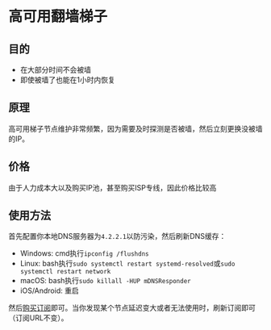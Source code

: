 # 高可用翻墙梯子

## 目的

- 在大部分时间不会被墙
- 即使被墙了也能在1小时内恢复

## 原理

高可用梯子节点维护非常频繁，因为需要及时探测是否被墙，然后立刻更换没被墙的IP。

## 价格

由于人力成本大以及购买IP池，甚至购买ISP专线，因此价格比较高

## 使用方法

首先配置你本地DNS服务器为```4.2.2.1```以防污染，然后刷新DNS缓存：

- Windows: cmd执行```ipconfig /flushdns```
- Linux: bash执行```sudo systemctl restart systemd-resolved```或```sudo systemctl restart network```
- macOS: bash执行```sudo killall -HUP mDNSResponder```
- iOS/Android: 重启

然后[购买订阅](https://myrealfree.com)即可。当你发现某个节点延迟变大或者无法使用时，刷新订阅即可（订阅URL不变）。
